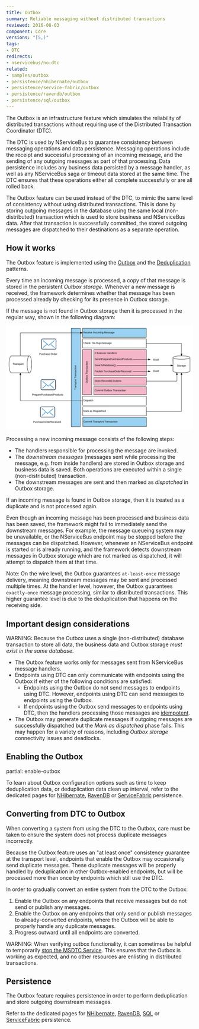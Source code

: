 ```yaml
---
title: Outbox
summary: Reliable messaging without distributed transactions
reviewed: 2016-08-03
component: Core
versions: "[5,)"
tags:
- DTC
redirects:
- nservicebus/no-dtc
related:
- samples/outbox
- persistence/nhibernate/outbox
- persistence/service-fabric/outbox
- persistence/ravendb/outbox
- persistence/sql/outbox
---
```


The Outbox is an infrastructure feature which simulates the reliability of distributed transactions without requiring use of the Distributed Transaction Coordinator (DTC).

The DTC is used by NServiceBus to guarantee consistency between messaging operations and data persistence. Messaging operations include the receipt and successful processing of an incoming message, and the sending of any outgoing messages as part of that processing. Data persistence includes any business data persisted by a message handler, as well as any NServiceBus saga or timeout data stored at the same time. The DTC ensures that these operations either all complete successfully or are all rolled back.

The Outbox feature can be used instead of the DTC, to mimic the same level of consistency without using distributed transactions. This is done by storing outgoing messages in the database using the same local (non-distributed) transaction which is used to store business and NServiceBus data. After that transaction is successfully committed, the stored outgoing messages are dispatched to their destinations as a separate operation.


## How it works

The Outbox feature is implemented using the [Outbox](http://gistlabs.com/2014/05/the-outbox/) and the [Deduplication](https://en.wikipedia.org/wiki/Data_deduplication#In-line_deduplication) patterns.

Every time an incoming message is processed, a copy of that message is stored in the persistent _Outbox storage_. Whenever a new message is received, the framework determines whether that message has been processed already by checking for its presence in Outbox storage.

If the message is not found in Outbox storage then it is processed in the regular way, shown in the following diagram:

![No DTC Diagram](outbox.svg)

Processing a new incoming message consists of the following steps:

 * The handlers responsible for processing the message are invoked.
 * The _downstream messages_ (messages sent while processing the message, e.g. from inside handlers) are stored in Outbox storage and business data is saved. Both operations are executed within a single (non-distributed) transaction.
 * The downstream messages are sent and then marked as _dispatched_ in Outbox storage.

If an incoming message is found in Outbox storage, then it is treated as a duplicate and is not processed again.

Even though an incoming message has been processed and business data has been saved, the framework might fail to immediately send the downstream messages. For example, the message queueing system may be unavailable, or the NServiceBus endpoint may be stopped before the messages can be dispatched. However, whenever an NServiceBus endpoint is started or is already running, and the framework detects downstream messages in Outbox storage which are not marked as dispatched, it will attempt to dispatch them at that time.

Note: On the wire level, the Outbox guarantees `at-least-once` message delivery, meaning downstream messages may be sent and processed multiple times. At the handler level, however, the Outbox guarantees `exactly-once` message processing, similar to distributed transactions. This higher guarantee level is due to the deduplication that happens on the receiving side.


## Important design considerations

WARNING: Because the Outbox uses a single (non-distributed) database transaction to store all data, the business data and Outbox storage *must exist in the same database*.

 * The Outbox feature works only for messages sent from NServiceBus message handlers.
 * Endpoints using DTC can only communicate with endpoints using the Outbox if either of the following conditions are satisfied:
   * Endpoints using the Outbox do not send messages to endpoints using DTC. However, endpoints using DTC can send messages to endpoints using the Outbox.
   * If endpoints using the Outbox send messages to endpoints using DTC, then the handlers processing those messages are [idempotent](https://en.wikipedia.org/wiki/Idempotence).
 * The Outbox may generate duplicate messages if outgoing messages are successfully dispatched but the _Mark as dispatched_ phase fails. This may happen for a variety of reasons, including _Outbox storage_ connectivity issues and deadlocks.


## Enabling the Outbox

partial: enable-outbox

To learn about Outbox configuration options such as time to keep deduplication data, or deduplication data clean up interval, refer to the dedicated pages for [NHibernate](/persistence/nhibernate/outbox.md), [RavenDB](/persistence/ravendb/outbox.md) or [ServiceFabric](/persistence/service-fabric/outbox.md) persistence.


## Converting from DTC to Outbox

When converting a system from using the DTC to the Outbox, care must be taken to ensure the system does not process duplicate messages incorrectly.

Because the Outbox feature uses an "at least once" consistency guarantee at the transport level, endpoints that enable the Outbox may occasionally send duplicate messages. These duplicate messages will be properly handled by deduplication in other Outbox-enabled endpoints, but will be processed more than once by endpoints which still use the DTC.

In order to gradually convert an entire system from the DTC to the Outbox:

1. Enable the Outbox on any endpoints that receive messages but do not send or publish any messages.
1. Enable the Outbox on any endpoints that only send or publish messages to already-converted endpoints, where the Outbox will be able to properly handle any duplicate messages.
1. Progress outward until all endpoints are converted.

WARNING: When verifying outbox functionality, it can sometimes be helpful to temporarily [stop the MSDTC Service](https://technet.microsoft.com/en-us/library/cc770732.aspx). This ensures that the Outbox is working as expected, and no other resources are enlisting in distributed transactions.


## Persistence

The Outbox feature requires persistence in order to perform deduplication and store outgoing downstream messages.

Refer to the dedicated pages for [NHibernate](/persistence/nhibernate/outbox.md), [RavenDB](/persistence/ravendb/outbox.md), [SQL](/persistence/ravendb/outbox.md) or [ServiceFabric](/persistence/service-fabric/outbox.md) persistence.
